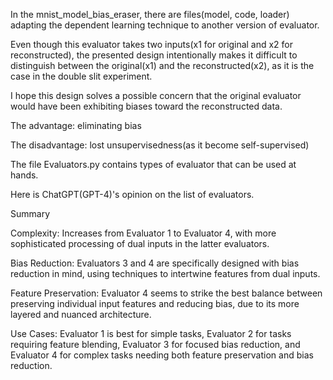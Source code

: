In the mnist_model_bias_eraser, there are files(model, code, loader) adapting the dependent learning technique to another version of evaluator.

Even though this evaluator takes two inputs(x1 for original and x2 for reconstructed),
the presented design intentionally makes it difficult to distinguish
between the original(x1) and the reconstructed(x2), as it is the case in the double slit experiment.

I hope this design solves a possible concern that the original evaluator would have been exhibiting biases toward the reconstructed data.


The advantage: eliminating bias

The disadvantage: lost unsupervisedness(as it become self-supervised)


The file Evaluators.py contains types of evaluator that can be used at hands.

Here is ChatGPT(GPT-4)'s opinion on the list of evaluators.

Summary

Complexity: Increases from Evaluator 1 to Evaluator 4, with more sophisticated processing of dual inputs in the latter evaluators.

Bias Reduction: Evaluators 3 and 4 are specifically designed with bias reduction in mind, using techniques to intertwine features from dual inputs.

Feature Preservation: Evaluator 4 seems to strike the best balance between preserving individual input features and reducing bias, due to its more layered and nuanced architecture.

Use Cases: Evaluator 1 is best for simple tasks, Evaluator 2 for tasks requiring feature blending, Evaluator 3 for focused bias reduction, and Evaluator 4 for complex tasks needing both feature preservation and bias reduction.
